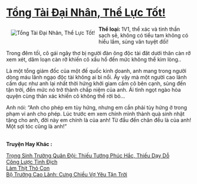 <a href="https://utruyen.com/truyen/tong-tai-dai-nhan-the-luc-tot/17391/" title="Tổng Tài Đại Nhân, Thể Lực Tốt!"><h1>Tổng Tài Đại Nhân, Thể Lực Tốt!</h1></a><div style="display:table"><img align="right" style="float: left; padding: 10px;" src="https://utruyen.com/images/story/200x260/tong-tai-dai-nhan-the-luc-tot.jpg" alt="Tổng Tài Đại Nhân, Thể Lực Tốt!"><b>Thể loại: </b>1V1, thể xác và tinh thần sạch sẽ, không có tiểu tam không có hiểu lầm, sủng văn tuyệt đối!<p></p>Trong đêm tối, cô gái ngây thơ bị người đàn ông độc tài đăt dưới thân càn rỡ xem xét, dâm loạn càn rỡ khiến cô xấu hổ đến mức không thể kìm lòng..<p></p>Là một tổng giám đốc của một đế quốc kinh doanh, anh mang trong người dòng máu lãnh ngạo độc tài không ai bì nổi. Ấy vậy mà một người cao lãnh cấm dục như anh lại nhất thời hứng khởi giam cầm cô bên cạnh, sủng đến tận trời, đến mức nó trở thành chấp niệm của anh. Ái tình ngọt ngào hòa quyện cùng thân xác khiến cô không thể rời bỏ...<p></p>Anh nói: “Anh cho phép em tùy hứng, nhưng em cần phải tùy hứng ở trong phạm vi anh cho phép. Lúc trước em xem chính mình thành quà sinh nhật tặng cho anh, đời này em chính là của anh! Từ đầu đến chân đều là của anh! Một sợi tóc cũng là anh!”</div><p><br><b>Truyện Hay Khác :</b></p><a href="https://utruyen.com/truyen/trong-sinh-truong-quan-doi-thieu-tuong-phuc-hac-thieu-day-do/17389/" alt="Trọng Sinh Trường Quân Đội: Thiếu Tướng Phúc Hắc, Thiếu Dạy Dỗ">Trọng Sinh Trường Quân Đội: Thiếu Tướng Phúc Hắc, Thiếu Dạy Dỗ</a><br/><a href="https://github.com/quanluxury/ngontinhhot/tree/master/truyenhay/19106/" alt="Công Lược Tình Địch">Công Lược Tình Địch</a><br/><a href="https://github.com/quanluxury/ngontinhhot/tree/master/truyenhay/19535/" alt="Làm Thịt Thỏ Con">Làm Thịt Thỏ Con</a><br/><a href="https://www.flickr.com/photos/184340401@N07/48819058561/" alt="Bộ Trưởng Cao Lãnh: Cưng Chiều Vợ Yêu Tận Trời">Bộ Trưởng Cao Lãnh: Cưng Chiều Vợ Yêu Tận Trời</a><br/>